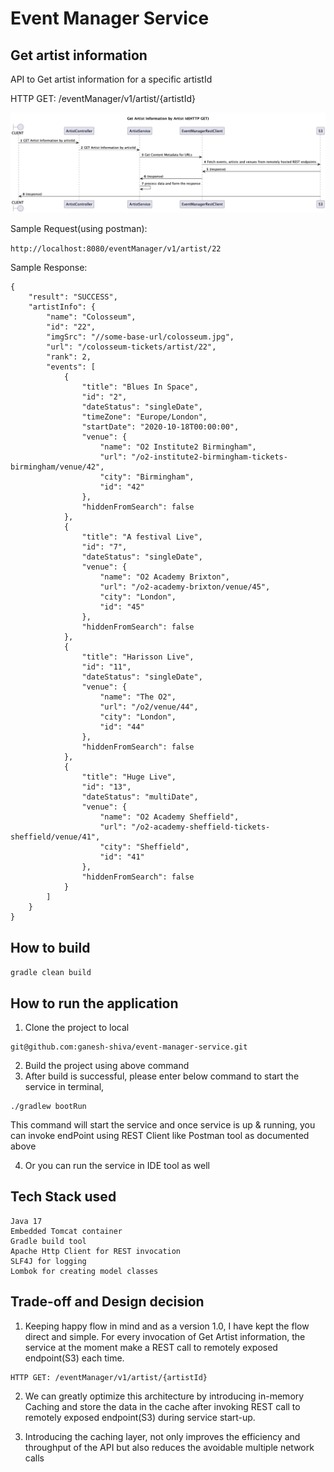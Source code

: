 # Event Manager Service

## Get artist information
API to Get artist information for a specific artistId

HTTP GET: /eventManager/v1/artist/{artistId}

![get](./Get_Artist_Information_by_Artist_Id_HTTP_GET.png)

Sample Request(using postman):

`
http://localhost:8080/eventManager/v1/artist/22
`

Sample Response:
```
{
    "result": "SUCCESS",
    "artistInfo": {
        "name": "Colosseum",
        "id": "22",
        "imgSrc": "//some-base-url/colosseum.jpg",
        "url": "/colosseum-tickets/artist/22",
        "rank": 2,
        "events": [
            {
                "title": "Blues In Space",
                "id": "2",
                "dateStatus": "singleDate",
                "timeZone": "Europe/London",
                "startDate": "2020-10-18T00:00:00",
                "venue": {
                    "name": "O2 Institute2 Birmingham",
                    "url": "/o2-institute2-birmingham-tickets-birmingham/venue/42",
                    "city": "Birmingham",
                    "id": "42"
                },
                "hiddenFromSearch": false
            },
            {
                "title": "A festival Live",
                "id": "7",
                "dateStatus": "singleDate",
                "venue": {
                    "name": "O2 Academy Brixton",
                    "url": "/o2-academy-brixton/venue/45",
                    "city": "London",
                    "id": "45"
                },
                "hiddenFromSearch": false
            },
            {
                "title": "Harisson Live",
                "id": "11",
                "dateStatus": "singleDate",
                "venue": {
                    "name": "The O2",
                    "url": "/o2/venue/44",
                    "city": "London",
                    "id": "44"
                },
                "hiddenFromSearch": false
            },
            {
                "title": "Huge Live",
                "id": "13",
                "dateStatus": "multiDate",
                "venue": {
                    "name": "O2 Academy Sheffield",
                    "url": "/o2-academy-sheffield-tickets-sheffield/venue/41",
                    "city": "Sheffield",
                    "id": "41"
                },
                "hiddenFromSearch": false
            }
        ]
    }
}
```

## How to build
`
gradle clean build
`

## How to run the application

1. Clone the project to local 
```
git@github.com:ganesh-shiva/event-manager-service.git
```
2. Build the project using above command
3. After build is successful, please enter below command to start the service in terminal,
```
./gradlew bootRun
```
This command will start the service and once service is up & running, you can invoke endPoint using REST Client like Postman tool as documented above

4. Or you can run the service in IDE tool as well

## Tech Stack used
```
Java 17
Embedded Tomcat container
Gradle build tool
Apache Http Client for REST invocation
SLF4J for logging
Lombok for creating model classes
```

## Trade-off and Design decision
1. Keeping happy flow in mind and as a version 1.0, I have kept the flow direct and simple. For every invocation of Get Artist information, the service at the moment make a REST call to remotely exposed endpoint(S3) each time.

```
HTTP GET: /eventManager/v1/artist/{artistId}
```

2. We can greatly optimize this architecture by introducing in-memory Caching and store the data in the cache after invoking REST call to remotely exposed endpoint(S3) during service start-up.

3. Introducing the caching layer, not only improves the efficiency and throughput of the API but also reduces the avoidable multiple network calls  
